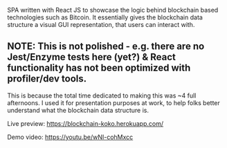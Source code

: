 SPA written with React JS to showcase the logic behind blockchain based technologies such as Bitcoin. It essentially gives the blockchain data structure a visual GUI representation, that users can interact with.

<h2>NOTE: This is not polished - e.g. there are no Jest/Enzyme tests here (yet?) & React functionality has not been optimized with profiler/dev tools.</h2>
<p>This is because the total time dedicated to making this was ~4 full afternoons. I used it for presentation purposes at work, to help folks better understand what the blockchain data structure is.</p>

Live preview: https://blockchain-koko.herokuapp.com/

Demo video: https://youtu.be/wNI-cohMxcc
